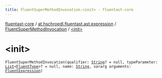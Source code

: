 ```yaml
---
title: FluentSuperMethodInvocation.<init> - fluentast-core
---
```


[fluentast-core](../../index.html) / [at.hschroedl.fluentast.ast.expression](../index.html) / [FluentSuperMethodInvocation](index.html) / [&lt;init&gt;](.)

# &lt;init&gt;

`FluentSuperMethodInvocation(qualifier: `[`String`](https://kotlinlang.org/api/latest/jvm/stdlib/kotlin/-string/index.html)`? = null, typeParameter: `[`List`](https://kotlinlang.org/api/latest/jvm/stdlib/kotlin.collections/-list/index.html)`<`[`FluentType`](../../at.hschroedl.fluentast.ast.type/-fluent-type/index.html)`>? = null, name: `[`String`](https://kotlinlang.org/api/latest/jvm/stdlib/kotlin/-string/index.html)`, vararg arguments: `[`FluentExpression`](../-fluent-expression/index.html)`)`